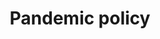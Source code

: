 ---
layout: link-post
title: Pandemic policy
link: /downloads/qphl-pandemic-policy-v2.pdf
category: QPHL policies and guidance
---